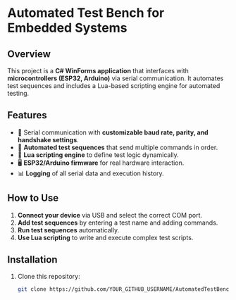 # Automated Test Bench for Embedded Systems

## Overview
This project is a **C# WinForms application** that interfaces with **microcontrollers (ESP32, Arduino)** via serial communication. It automates test sequences and includes a Lua-based scripting engine for automated testing.



## Features
- 🔌 Serial communication with **customizable baud rate, parity, and handshake settings**.
- 🔄 **Automated test sequences** that send multiple commands in order.
- 📝 **Lua scripting engine** to define test logic dynamically.
- 🖥️ **ESP32/Arduino firmware** for real hardware interaction.
- 📊 **Logging** of all serial data and execution history.

## How to Use
1. **Connect your device** via USB and select the correct COM port.
2. **Add test sequences** by entering a test name and adding commands.
3. **Run test sequences** automatically.
4. **Use Lua scripting** to write and execute complex test scripts.

## Installation
1. Clone this repository:
   ```sh
   git clone https://github.com/YOUR_GITHUB_USERNAME/AutomatedTestBench.git
